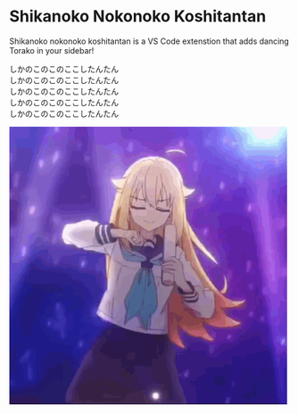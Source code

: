 # Shikanoko Nokonoko Koshitantan

Shikanoko nokonoko koshitantan is a VS Code extenstion that adds dancing Torako in your sidebar!   


しかのこのこのここしたんたん    
しかのこのこのここしたんたん    
しかのこのこのここしたんたん   
しかのこのこのここしたんたん    
しかのこのこのここしたんたん    


<img src="https://github.com/KeoFoxy/shikanoko-nokonoko-koshitantan/raw/HEAD/assets/shikanoko.gif">
